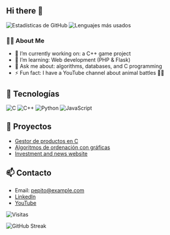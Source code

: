 ## Hi there 👋

![Estadísticas de GitHub](https://github-readme-stats.vercel.app/api?username=rsansano&show_icons=true&theme=radical)
![Lenguajes más usados](https://github-readme-stats.vercel.app/api/top-langs/?username=rsansano&layout=compact&theme=radical)

### 👨‍💻 About Me
- 🔭 I’m currently working on: a C++ game project  
- 🌱 I’m learning: Web development (PHP & Flask)  
- 💬 Ask me about: algorithms, databases, and C programming  
- ⚡ Fun fact: I have a YouTube channel about animal battles 🐊🦁


## 🔧 Tecnologías
![C](https://img.shields.io/badge/C-A8B9CC?style=for-the-badge&logo=c&logoColor=white)
![C++](https://img.shields.io/badge/C++-00599C?style=for-the-badge&logo=cplusplus&logoColor=white)
![Python](https://img.shields.io/badge/Python-3776AB?style=for-the-badge&logo=python&logoColor=white)
![JavaScript](https://img.shields.io/badge/JavaScript-3776AB?style=for-the-badge&logo=javascript&logoColor=white)
## 🚀 Proyectos
- [Gestor de productos en C](https://github.com/rsansanot/gestor-productos)
- [Algoritmos de ordenación con gráficas](https://github.com/rsansano/algoritmos-sorting)
- [Investment and news website](https://finvestorshub.com)
## 📫 Contacto
- Email: pepito@example.com
- [LinkedIn](https://www.linkedin.com/in/pepito/)
- [YouTube](https://www.youtube.com/@pepito)

![Visitas](https://komarev.com/ghpvc/?username=rsansano&color=blue)

![GitHub Streak](https://github-readme-streak-stats.herokuapp.com/?user=rsansano&theme=radical)
